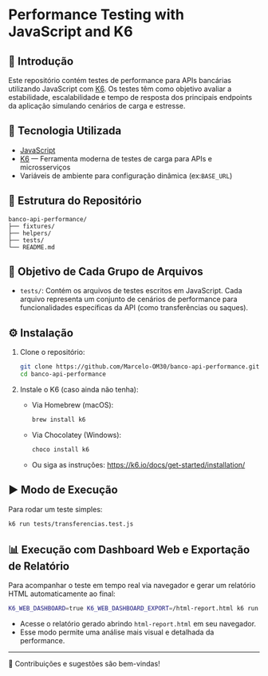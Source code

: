 # Performance Testing with JavaScript and K6

## 📌 Introdução

Este repositório contém testes de performance para APIs bancárias utilizando JavaScript com [K6](https://k6.io/). Os testes têm como objetivo avaliar a estabilidade, escalabilidade e tempo de resposta dos principais endpoints da aplicação simulando cenários de carga e estresse.

## 🚀 Tecnologia Utilizada

- [JavaScript](https://developer.mozilla.org/pt-BR/docs/Web/JavaScript)
- [K6](https://k6.io/) — Ferramenta moderna de testes de carga para APIs e microsserviços
- Variáveis de ambiente para configuração dinâmica (ex:`BASE_URL`)

## 📁 Estrutura do Repositório

```
banco-api-performance/
├── fixtures/
├── helpers/
├── tests/
└── README.md
```

## 🎯 Objetivo de Cada Grupo de Arquivos

- `tests/`: Contém os arquivos de testes escritos em JavaScript. Cada arquivo representa um conjunto de cenários de performance para funcionalidades específicas da API (como transferências ou saques).

## ⚙️ Instalação

1. Clone o repositório:
   ```bash
   git clone https://github.com/Marcelo-OM30/banco-api-performance.git
   cd banco-api-performance
   ```

2. Instale o K6 (caso ainda não tenha):
   - Via Homebrew (macOS):
     ```bash
     brew install k6
     ```
   - Via Chocolatey (Windows):
     ```bash
     choco install k6
     ```
   - Ou siga as instruções: https://k6.io/docs/get-started/installation/

## ▶️ Modo de Execução

Para rodar um teste simples:

```bash
k6 run tests/transferencias.test.js
```

## 📊 Execução com Dashboard Web e Exportação de Relatório

Para acompanhar o teste em tempo real via navegador e gerar um relatório HTML automaticamente ao final:

```bash
K6_WEB_DASHBOARD=true K6_WEB_DASHBOARD_EXPORT=/html-report.html k6 run tests/transferencias.test.js
```

- Acesse o relatório gerado abrindo `html-report.html` em seu navegador.
- Esse modo permite uma análise mais visual e detalhada da performance.

---

🧪 Contribuições e sugestões são bem-vindas!
